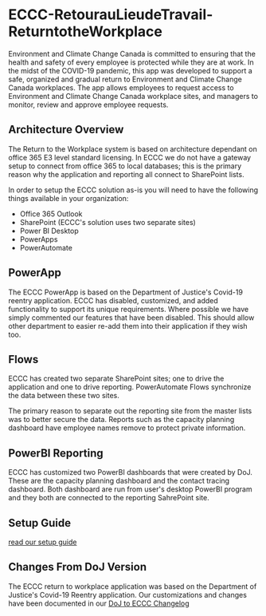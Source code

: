 # ECCC-RetourauLieudeTravail-ReturntotheWorkplace
Environment and Climate Change Canada is committed to ensuring that the health and safety of every employee is protected while they are at work.  In the midst of the COVID-19 pandemic, this app was developed to support a safe, organized and gradual return to Environment and Climate Change Canada workplaces.  The app allows employees to request access to Environment and Climate Change Canada workplace sites, and managers to monitor, review and approve employee requests.

## Architecture Overview

The Return to the Workplace system is based on architecture dependant on office 365 E3 level standard licensing. In ECCC we do not have a gateway setup to connect from office 365 to local databases; this is the primary reason why the application and reporting all connect to SharePoint lists.

In order to setup the ECCC solution as-is you will need to have the following things available in your organization:

* Office 365 Outlook
* SharePoint (ECCC's solution uses two separate sites)
* Power BI Desktop
* PowerApps
* PowerAutomate

## PowerApp

The ECCC PowerApp is based on the Department of Justice's Covid-19 reentry application. ECCC has disabled, customized, and added functionality to support its unique requirements. Where possible we have simply commented our features that have been disabled. This should allow other department to easier re-add them into their application if they wish too.

## Flows

ECCC has created two separate SharePoint sites; one to drive the application and one to drive reporting. PowerAutomate Flows synchronize the data between these two sites.

The primary reason to separate out the reporting site from the master lists was to better secure the data. Reports such as the capacity planning dashboard have employee names remove to protect private information.


## PowerBI Reporting 
ECCC has customized two PowerBI dashboards that were created by DoJ. These are the capacity planning dashboard and the contact tracing dashboard. Both dashboard are run from user's desktop PowerBI program and they both are connected to the reporting SahrePoint site.

## Setup Guide

[read our setup guide](https://github.com/BillNixon/ECCC-RetourauLieudeTravail-ReturntotheWorkplace/blob/main/setup-manual.md)


## Changes From DoJ Version

The ECCC return to workplace application was based on the Department of Justice's Covid-19 Reentry application. Our customizations and changes have been documented in our [DoJ to ECCC Changelog]()
